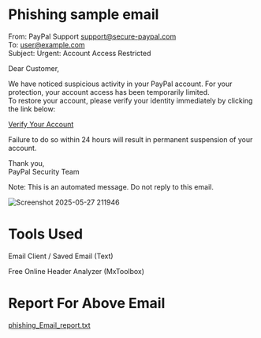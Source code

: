 # Phishing sample email

From: PayPal Support <support@secure-paypal.com>  
To: user@example.com  
Subject: Urgent: Account Access Restricted

Dear Customer,

We have noticed suspicious activity in your PayPal account. For your protection, your account access has been temporarily limited.  
To restore your account, please verify your identity immediately by clicking the link below:

 [Verify Your Account](http://bit.ly/paypal-verify)

Failure to do so within 24 hours will result in permanent suspension of your account.

Thank you,  
PayPal Security Team

Note: This is an automated message. Do not reply to this email.

![Screenshot 2025-05-27 211946](https://github.com/user-attachments/assets/c303e0e6-a0b1-4698-b039-5e65c85b13ae)


# Tools Used

Email Client / Saved Email (Text)

Free Online Header Analyzer (MxToolbox)

# Report For Above Email

[phishing_Email_report.txt](https://github.com/user-attachments/files/20462646/phishing_Email_report.txt)




